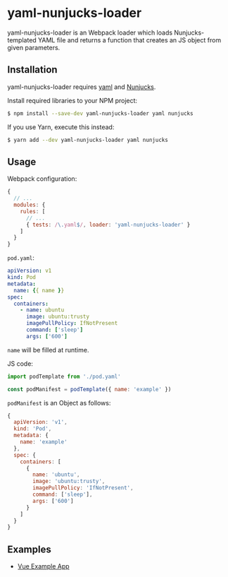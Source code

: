# yaml-nunjucks-loader

yaml-nunjucks-loader is an Webpack loader which loads Nunjucks-templated YAML file and returns
a function that creates an JS object from given parameters.

## Installation

yaml-nunjucks-loader requires [yaml](https://www.npmjs.com/package/yaml) and [Nunjucks](https://mozilla.github.io/nunjucks/).

Install required libraries to your NPM project:

```sh
$ npm install --save-dev yaml-nunjucks-loader yaml nunjucks
```

If you use Yarn, execute this instead:

```sh
$ yarn add --dev yaml-nunjucks-loader yaml nunjucks
```

## Usage

Webpack configuration:

```js
{
  // ...
  modules: {
    rules: [
      // ...
      { tests: /\.yaml$/, loader: 'yaml-nunjucks-loader' }
    ]
  }
}
```

`pod.yaml`:

```yaml
apiVersion: v1
kind: Pod
metadata:
  name: {{ name }}
spec:
  containers:
    - name: ubuntu
      image: ubuntu:trusty
      imagePullPolicy: IfNotPresent
      command: ['sleep']
      args: ['600']
```

`name` will be filled at runtime.

JS code:

```js
import podTemplate from './pod.yaml'

const podManifest = podTemplate({ name: 'example' })
```

`podManifest` is an Object as follows:

```js
{
  apiVersion: 'v1',
  kind: 'Pod',
  metadata: {
    name: 'example'
  },
  spec: {
    containers: [
      {
        name: 'ubuntu',
        image: 'ubuntu:trusty',
        imagePullPolicy: 'IfNotPresent',
        command: ['sleep'],
        args: ['600']
      }
    ]
  }
}
```

## Examples

* [Vue Example App](examples/vue)